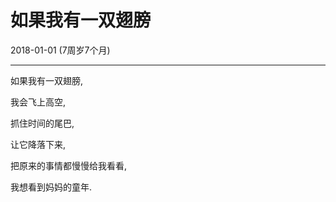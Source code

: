 # 如果我有一双翅膀

2018-01-01 (7周岁7个月)

---

如果我有一双翅膀,

我会飞上高空,

抓住时间的尾巴,

让它降落下来,

把原来的事情都慢慢给我看看,

我想看到妈妈的童年.
